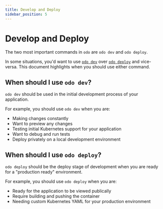 ```yaml
---
title: Develop and Deploy
sidebar_position: 5
---
```


# Develop and Deploy

The two most important commands in `odo` are `odo dev` and `odo deploy`. 

In some situations, you'd want to use [`odo dev`](/docs/command-reference/dev) over [`odo deploy`](/docs/command-reference/deploy) and vice-versa. This document highlights when you should use either command.

## When should I use `odo dev`?

`odo dev` should be used in the initial development process of your application. 

For example, you should use `odo dev` when you are:
* Making changes constantly
* Want to preview any changes
* Testing initial Kubernetes support for your application
* Want to debug and run tests
* Deploy privately on a local development environment

## When should I use `odo deploy`?

`odo deploy` should be the deploy stage of development when you are ready for a "production ready" environment.

For example, you should use `odo deploy` when you are:
* Ready for the application to be viewed publically
* Require building and pushing the container
* Needing custom Kubernetes YAML for your production environment
